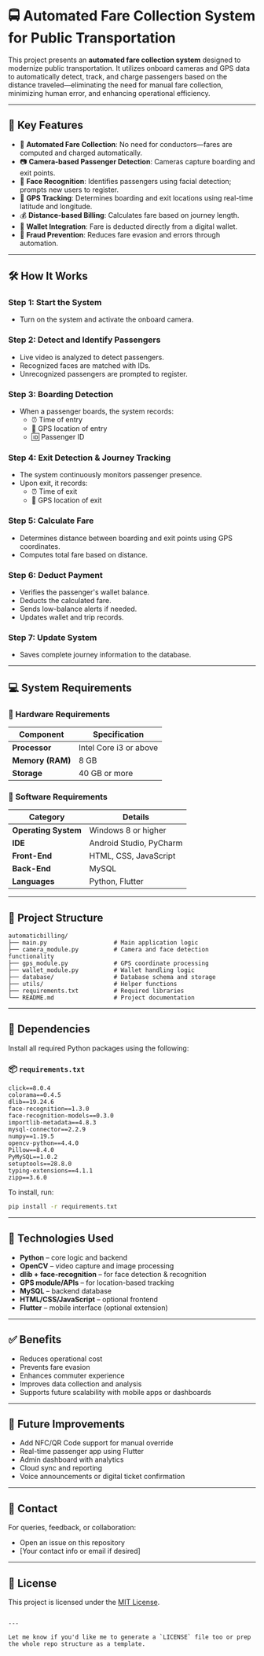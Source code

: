 
# 🚍 Automated Fare Collection System for Public Transportation

This project presents an **automated fare collection system** designed to modernize public transportation. It utilizes onboard cameras and GPS data to automatically detect, track, and charge passengers based on the distance traveled—eliminating the need for manual fare collection, minimizing human error, and enhancing operational efficiency.

---

## 🎯 Key Features

- 🔁 **Automated Fare Collection**: No need for conductors—fares are computed and charged automatically.
- 📷 **Camera-based Passenger Detection**: Cameras capture boarding and exit points.
- 🧠 **Face Recognition**: Identifies passengers using facial detection; prompts new users to register.
- 📍 **GPS Tracking**: Determines boarding and exit locations using real-time latitude and longitude.
- 💰 **Distance-based Billing**: Calculates fare based on journey length.
- 🏦 **Wallet Integration**: Fare is deducted directly from a digital wallet.
- 🚫 **Fraud Prevention**: Reduces fare evasion and errors through automation.

---

## 🛠 How It Works

### Step 1: Start the System
- Turn on the system and activate the onboard camera.

### Step 2: Detect and Identify Passengers
- Live video is analyzed to detect passengers.
- Recognized faces are matched with IDs.
- Unrecognized passengers are prompted to register.

### Step 3: Boarding Detection
- When a passenger boards, the system records:
  - ⏰ Time of entry  
  - 📍 GPS location of entry  
  - 🆔 Passenger ID  

### Step 4: Exit Detection & Journey Tracking
- The system continuously monitors passenger presence.
- Upon exit, it records:
  - ⏰ Time of exit  
  - 📍 GPS location of exit  

### Step 5: Calculate Fare
- Determines distance between boarding and exit points using GPS coordinates.
- Computes total fare based on distance.

### Step 6: Deduct Payment
- Verifies the passenger's wallet balance.
- Deducts the calculated fare.
- Sends low-balance alerts if needed.
- Updates wallet and trip records.

### Step 7: Update System
- Saves complete journey information to the database.

---

## 💻 System Requirements

### 🧱 Hardware Requirements

| Component        | Specification           |
|------------------|-------------------------|
| **Processor**    | Intel Core i3 or above  |
| **Memory (RAM)** | 8 GB                    |
| **Storage**      | 40 GB or more           |

### 🧰 Software Requirements

| Category           | Details                        |
|--------------------|--------------------------------|
| **Operating System** | Windows 8 or higher          |
| **IDE**            | Android Studio, PyCharm        |
| **Front-End**      | HTML, CSS, JavaScript          |
| **Back-End**       | MySQL                          |
| **Languages**      | Python, Flutter                |

---

## 📂 Project Structure

```
automaticbilling/
├── main.py                   # Main application logic
├── camera_module.py          # Camera and face detection functionality
├── gps_module.py             # GPS coordinate processing
├── wallet_module.py          # Wallet handling logic
├── database/                 # Database schema and storage
├── utils/                    # Helper functions
├── requirements.txt          # Required libraries
└── README.md                 # Project documentation
```

---

## 🧪 Dependencies

Install all required Python packages using the following:

### 📦 `requirements.txt`

```
click==8.0.4
colorama==0.4.5
dlib==19.24.6
face-recognition==1.3.0
face-recognition-models==0.3.0
importlib-metadata==4.8.3
mysql-connector==2.2.9
numpy==1.19.5
opencv-python==4.4.0
Pillow==8.4.0
PyMySQL==1.0.2
setuptools==28.8.0
typing-extensions==4.1.1
zipp==3.6.0
```

To install, run:
```bash
pip install -r requirements.txt
```

---

## 🚀 Technologies Used

- **Python** – core logic and backend
- **OpenCV** – video capture and image processing
- **dlib + face-recognition** – for face detection & recognition
- **GPS module/APIs** – for location-based tracking
- **MySQL** – backend database
- **HTML/CSS/JavaScript** – optional frontend
- **Flutter** – mobile interface (optional extension)

---

## ✅ Benefits

- Reduces operational cost
- Prevents fare evasion
- Enhances commuter experience
- Improves data collection and analysis
- Supports future scalability with mobile apps or dashboards

---

## 📌 Future Improvements

- Add NFC/QR Code support for manual override
- Real-time passenger app using Flutter
- Admin dashboard with analytics
- Cloud sync and reporting
- Voice announcements or digital ticket confirmation

---

## 📧 Contact

For queries, feedback, or collaboration:
- Open an issue on this repository
- [Your contact info or email if desired]

---

## 📜 License

This project is licensed under the [MIT License](LICENSE).

```

---

Let me know if you'd like me to generate a `LICENSE` file too or prep the whole repo structure as a template.

